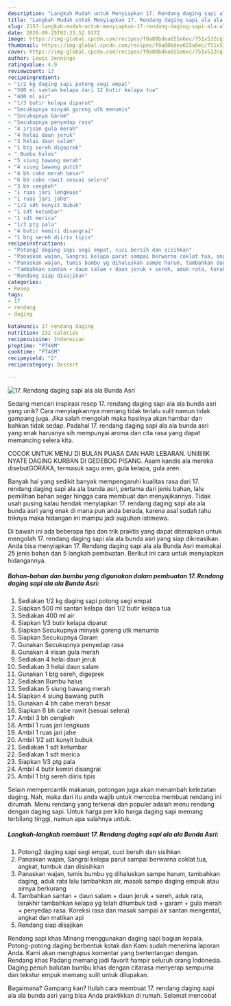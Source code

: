 ```yaml
---
description: "Langkah Mudah untuk Menyiapkan 17. Rendang daging sapi ala ala Bunda Asri yang Enak Banget"
title: "Langkah Mudah untuk Menyiapkan 17. Rendang daging sapi ala ala Bunda Asri yang Enak Banget"
slug: 2157-langkah-mudah-untuk-menyiapkan-17-rendang-daging-sapi-ala-ala-bunda-asri-yang-enak-banget
date: 2020-09-25T02:33:52.937Z
image: https://img-global.cpcdn.com/recipes/f0a80bdea655a6ec/751x532cq70/17-rendang-daging-sapi-ala-ala-bunda-asri-foto-resep-utama.jpg
thumbnail: https://img-global.cpcdn.com/recipes/f0a80bdea655a6ec/751x532cq70/17-rendang-daging-sapi-ala-ala-bunda-asri-foto-resep-utama.jpg
cover: https://img-global.cpcdn.com/recipes/f0a80bdea655a6ec/751x532cq70/17-rendang-daging-sapi-ala-ala-bunda-asri-foto-resep-utama.jpg
author: Lewis Jennings
ratingvalue: 4.9
reviewcount: 13
recipeingredient:
- "1/2 kg daging sapi potong segi empat"
- "500 ml santan kelapa dari 12 butir kelapa tua"
- "400 ml air"
- "1/3 butir kelapa diparut"
- "Secukupnya minyak goreng utk menumis"
- "Secukupnya Garam"
- "Secukupnya penyedap rasa"
- "4 irisan gula merah"
- "4 helai daun jeruk"
- "3 helai daun salam"
- "1 btg sereh digeprek"
- " Bumbu halus"
- "5 siung bawang merah"
- "4 siung bawang putih"
- "4 bh cabe merah besar"
- "6 bh cabe rawit sesuai selera"
- "3 bh cengkeh"
- "1 ruas jari lengkuas"
- "1 ruas jari jahe"
- "1/2 sdt kunyit bubuk"
- "1 sdt ketumbar"
- "1 sdt merica"
- "1/3 ptg pala"
- "4 butir kemiri disangrai"
- "1 btg sereh diiris tipis"
recipeinstructions:
- "Potong2 daging sapi segi empat, cuci bersih dan sisihkan"
- "Panaskan wajan, Sangrai kelapa parut sampai berwarna coklat tua, angkat, tumbuk dan disisihkan"
- "Panaskan wajan, tumis bumbu yg dihaluskan sampe harum, tambahkan daging, aduk rata lalu tambahkan air, masak sampe daging empuk atau airnya berkurang"
- "Tambahkan santan + daun salam + daun jeruk + sereh, aduk rata, terakhir tambahkan kelapa yg telah ditumbuk tadi + garam + gula merah + penyedap rasa. Koreksi rasa dan masak sampai air santan mengental, angkat dan matikan api"
- "Rendang siap disajikan"
categories:
- Resep
tags:
- 17
- rendang
- daging

katakunci: 17 rendang daging 
nutrition: 232 calories
recipecuisine: Indonesian
preptime: "PT40M"
cooktime: "PT46M"
recipeyield: "2"
recipecategory: Dessert

---
```



![17. Rendang daging sapi ala ala Bunda Asri](https://img-global.cpcdn.com/recipes/f0a80bdea655a6ec/751x532cq70/17-rendang-daging-sapi-ala-ala-bunda-asri-foto-resep-utama.jpg)

Sedang mencari inspirasi resep 17. rendang daging sapi ala ala bunda asri yang unik? Cara menyiapkannya memang tidak terlalu sulit namun tidak gampang juga. Jika salah mengolah maka hasilnya akan hambar dan bahkan tidak sedap. Padahal 17. rendang daging sapi ala ala bunda asri yang enak harusnya sih mempunyai aroma dan cita rasa yang dapat memancing selera kita.

COCOK UNTUK MENU DI BULAN PUASA DAN HARI LEBARAN. UNIIIIIIK NYATE DAGING KURBAN DI GEDEBOG PISANG. Asam kandis ala mereka disebutGORAKA, termasuk sagu aren, gula kelapa, gula aren.

Banyak hal yang sedikit banyak mempengaruhi kualitas rasa dari 17. rendang daging sapi ala ala bunda asri, pertama dari jenis bahan, lalu pemilihan bahan segar hingga cara membuat dan menyajikannya. Tidak usah pusing kalau hendak menyiapkan 17. rendang daging sapi ala ala bunda asri yang enak di mana pun anda berada, karena asal sudah tahu triknya maka hidangan ini mampu jadi suguhan istimewa.


Di bawah ini ada beberapa tips dan trik praktis yang dapat diterapkan untuk mengolah 17. rendang daging sapi ala ala bunda asri yang siap dikreasikan. Anda bisa menyiapkan 17. Rendang daging sapi ala ala Bunda Asri memakai 25 jenis bahan dan 5 langkah pembuatan. Berikut ini cara untuk menyiapkan hidangannya.

<!--inarticleads1-->

##### Bahan-bahan dan bumbu yang digunakan dalam pembuatan 17. Rendang daging sapi ala ala Bunda Asri:

1. Sediakan 1/2 kg daging sapi potong segi empat
1. Siapkan 500 ml santan kelapa dari 1/2 butir kelapa tua
1. Sediakan 400 ml air
1. Siapkan 1/3 butir kelapa diparut
1. Siapkan Secukupnya minyak goreng utk menumis
1. Siapkan Secukupnya Garam
1. Gunakan Secukupnya penyedap rasa
1. Gunakan 4 irisan gula merah
1. Sediakan 4 helai daun jeruk
1. Sediakan 3 helai daun salam
1. Gunakan 1 btg sereh, digeprek
1. Sediakan  Bumbu halus
1. Sediakan 5 siung bawang merah
1. Siapkan 4 siung bawang putih
1. Gunakan 4 bh cabe merah besar
1. Siapkan 6 bh cabe rawit (sesuai selera)
1. Ambil 3 bh cengkeh
1. Ambil 1 ruas jari lengkuas
1. Ambil 1 ruas jari jahe
1. Ambil 1/2 sdt kunyit bubuk
1. Sediakan 1 sdt ketumbar
1. Sediakan 1 sdt merica
1. Siapkan 1/3 ptg pala
1. Ambil 4 butir kemiri disangrai
1. Ambil 1 btg sereh diiris tipis


Selain mempercantik makanan, potongan juga akan menambah kelezatan daging. Nah, maka dari itu anda wajib untuk mencoba membuat rendang ini dirumah. Menu rendang yang terkenal dan populer adalah menu rendang dengan daging sapi. Untuk harga per kilo harga daging sapi memang terbilang tinggi, namun apa salahnya untuk. 

<!--inarticleads2-->

##### Langkah-langkah membuat 17. Rendang daging sapi ala ala Bunda Asri:

1. Potong2 daging sapi segi empat, cuci bersih dan sisihkan
1. Panaskan wajan, Sangrai kelapa parut sampai berwarna coklat tua, angkat, tumbuk dan disisihkan
1. Panaskan wajan, tumis bumbu yg dihaluskan sampe harum, tambahkan daging, aduk rata lalu tambahkan air, masak sampe daging empuk atau airnya berkurang
1. Tambahkan santan + daun salam + daun jeruk + sereh, aduk rata, terakhir tambahkan kelapa yg telah ditumbuk tadi + garam + gula merah + penyedap rasa. Koreksi rasa dan masak sampai air santan mengental, angkat dan matikan api
1. Rendang siap disajikan


Rendang sapi khas Minang menggunakan daging sapi bagian kepala. Potong-potong daging berbentuk kotak dan Kami sudah menerima laporan Anda. Kami akan menghapus komentar yang bertentangan dengan. Rendang khas Padang memang jadi favorit hampir seluruh orang Indonesia. Daging penuh balutan bumbu khas dengan citarasa menyerap sempurna dan tekstur empuk memang sulit untuk dilupakan. 

Bagaimana? Gampang kan? Itulah cara membuat 17. rendang daging sapi ala ala bunda asri yang bisa Anda praktikkan di rumah. Selamat mencoba!
